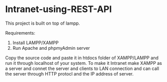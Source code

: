 # Intranet-using-REST-API
This project is built on top of lampp.


Requirements:
1) Install LAMPP/XAMPP
2) Run Apache and phpmyAdmin server 

Copy the source code and paste it in htdocs folder of XAMPP/LAMPP and run it through localhost of your system.
To make it Intranet make XAMPP as a server and connet the server and clients to LAN connection and can call the server through 
HTTP protocl and the IP address of server.
